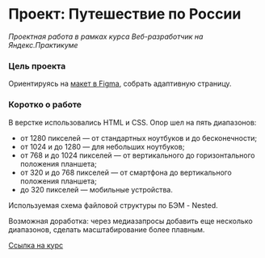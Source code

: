 # Проект: Путешествие по России

*Проектная работа в рамках курса Веб-разработчик на Яндекс.Практикуме*

### Цель проекта

Ориентируясь на [макет в Figma](https://www.figma.com/file/5S2WSbEFL6awjVWJ0NWL8Q/Sprint-3_-Russia-_-desktop-mobile?node-id=28503%3A0), собрать адаптивную страницу.

### Коротко о работе

В верстке использовались HTML и CSS. Опор шел на пять диапазонов:

* от 1280 пикселей — от стандартных ноутбуков и до бесконечности;
* от 1024 и до 1280 — для небольших ноутбуков;
* от 768 и до 1024 пикселей — от вертикального до горизонтального положения планшета;
* от 320 и до 768 пикселей — от смартфона до вертикального положения планшета;
* до 320 пикселей — мобильные устройства.

Используемая схема файловой структуры по БЭМ - Nested.

Возможная доработка: через медиазапросы добавить еще несколько диапазонов, сделать масштабирование более плавным.

[Ссылка на курс](https://practicum.yandex.ru/web/)
